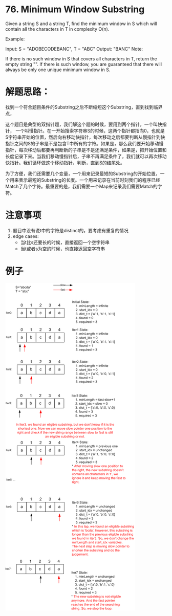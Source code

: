 # 76. Minimum Window Substring
Given a string S and a string T, find the minimum window in S which will contain all the characters in T in complexity O(n).

Example:

Input: S = "ADOBECODEBANC", T = "ABC"
Output: "BANC"
Note:

If there is no such window in S that covers all characters in T, return the empty string "".
If there is such window, you are guaranteed that there will always be only one unique minimum window in S.

# 解题思路：
找到一个符合题目条件的Substring之后不断缩短这个Substring，直到找到临界点，

这个题目是典型的双指针题，我们解这个题的时候，要用到两个指针，一个叫快指针， 一个叫慢指针。在一开始搜索字符串S的时候，这两个指针都指向0，也就是S字符串开始的位置，然后向右移动快指针，每次移动之后都要判断从慢指针到快指针之间的S的子串是不是包含T中所有的字符。如果是，那么我们要开始移动慢指针，每次移动后都要再判断新的子串是不是还满足条件，如果是，把开始位置和长度记录下来。当我们移动慢指针后，子串不再满足条件了，我们就可以再次移动快指针。我们循环做这个移动指针，判断，直到S的结尾处。

为了方便，我们还需要几个变量，一个用来记录最短的Substring的开始位置，一个用来表示最短的Substring的长度。一个用来记录在当前时刻我们的程序已经Match了几个字符。最重要的是，我们需要一个Map来记录我们需要Match的字符。

# 注意事项
1. 题目中没有说t中的字符是distinct的，要考虑有重复的情况
2. edge cases:
   * 当t比s还要长的时候，直接返回一个空字符串
   * 当t或者s为空的时候，也直接返回空字符串

# 例子


<img src="leetcode76.png">

